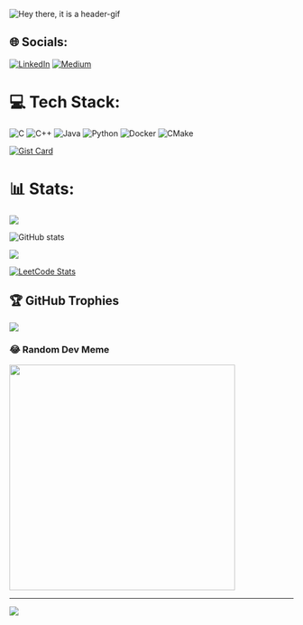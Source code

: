 
![Hey there, it is a header-gif](https://github.com/JiaChangGit/JiaChangGit/blob/main/header.gif)

## 🌐 Socials:
[![LinkedIn](https://img.shields.io/badge/LinkedIn-%230077B5.svg?logo=linkedin&logoColor=white)](https://linkedin.com/in/家菖-張-85744a301) 
[![Medium](https://img.shields.io/badge/Medium-12100E?logo=medium&logoColor=white)](https://medium.com/@xs8qw56h1)  

# 💻 Tech Stack:
![C](https://img.shields.io/badge/c-%2300599C.svg?style=for-the-badge&logo=c&logoColor=white) ![C++](https://img.shields.io/badge/c++-%2300599C.svg?style=for-the-badge&logo=c%2B%2B&logoColor=white) ![Java](https://img.shields.io/badge/java-%23ED8B00.svg?style=for-the-badge&logo=openjdk&logoColor=white) ![Python](https://img.shields.io/badge/python-3670A0?style=for-the-badge&logo=python&logoColor=ffdd54) ![Docker](https://img.shields.io/badge/docker-%230db7ed.svg?style=for-the-badge&logo=docker&logoColor=white) ![CMake](https://img.shields.io/badge/CMake-%23008FBA.svg?style=for-the-badge&logo=cmake&logoColor=white)

[![Gist Card](https://github-readme-stats.vercel.app/api/gist?id=e97ed376e25f1a5a132df4e98462fe70)](https://gist.github.com/JiaChangGit/e97ed376e25f1a5a132df4e98462fe70/)

# 📊 Stats:
![](https://github-readme-stats.vercel.app/api/top-langs/?username=JiaChangGit&theme=moltack&hide_border=false&count_private=true&layout=compact)

![GitHub stats](https://github-readme-stats.vercel.app/api?username=JiaChangGit&theme=moltack&hide_border=false&include_all_commits=true&count_private=true&rank_icon=github)

![](https://github-readme-streak-stats.herokuapp.com/?user=JiaChangGit&theme=moltack&hide_border=false&layout=compact)

[![LeetCode Stats](https://leetcard.jacoblin.cool/JiaChangGit?theme=unicorn&font=Ruthie&ext=heatmap)](https://leetcode.com/JiaChangGit/)

## 🏆 GitHub Trophies
![](https://github-profile-trophy.vercel.app/?username=JiaChangGit&theme=alduin&no-frame=false&no-bg=false&margin-w=4)

### 😂 Random Dev Meme
<img src='https://randommeme-five.vercel.app/' style="height: 400px;"/>

---
[![](https://visitcount.itsvg.in/api?id=JiaChangGit&icon=0&color=0)](https://visitcount.itsvg.in)

<!-- Proudly created with GPRM ( https://gprm.itsvg.in ) -->
